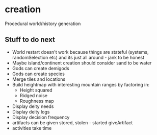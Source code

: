 # creation

Procedural world/history generation

## Stuff to do next

- World restart doesn't work because things are stateful (systems, randomSelection etc) and its just all around - jank to be honest
- Maybe island/continent creation should consider sand to be water
- Gods can create demigods
- Gods can create species
- Merge tiles and locations
- Build heightmap with interesting mountain ranges by factoring in:
  - Height squared
  - Ridged noise
  - Roughness map
- Display deity needs
- Display deity logs
- Display decision frequency
- artifacts can be given stored, stolen - started giveArtifact
- activities take time
